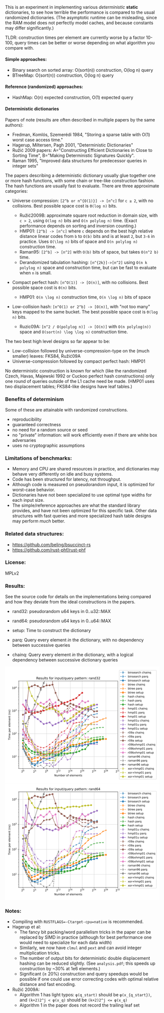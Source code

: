 This is an experiment in implementing various _deterministic_ **static**
dictionaries, to see how terrible the performance is compared to the usual
randomized dictionaries. (The asymptotic runtime can be misleading, since the
RAM model does not perfectly model caches, and because constants may differ
significantly.)

TLDR: construction times per element are currently worse by a factor 10-100,
query times can be better or worse depending on what algorithm you compare with.

#### Simple approaches:

- Binary search on sorted array: O(sort(n)) construction, O(log n) query
- BTreeMap: O(sort(n)) construction, O(log n) query

#### Reference (randomized) approaches:

- HashMap: O(n) expected construction, O(1) expected query

#### Deterministic dictionaries

Papers of note (results are often described in multiple papers by the same
authors):

- Fredman, Komlós, Szemerédi 1984, "Storing a sparse table with O(1) worst case
  access time."
- Hagerup, Miltersen, Pagh 2001, "Deterministic Dictionaries"
- Ružić 2009 papers: A="Constructing Efficient Dictionaries in Close to Sorting
  Time", B="Making Deterministic Signatures Quickly".
- Raman 1995, "Improved data structures for predecessor queries in integer sets"

The papers describing a deterministic dictionary usually glue together one or
more hash functions, with some chain or tree-like construction fashion. The hash
functions are usually fast to evaluate. There are three approximate categories:

- Universe compression: `[2^b or n^{O(1)}] -> [n^c]` for `c ≥ 2`, with no
  collisions. Best possible space cost is `Θ(log n)` bits.

  - Ružić2009B: approximate square root reduction in domain size, with `c > 2`,
    using `O(log n)` bits and `O(n polylog n)` time. (Exact performance depends
    on sorting and inversion counting.)
  - HMP01: `[2^b] -> [n^c]` where `c` depends on the best high relative distance
    linear codes from `b` to `O(b)` bits and is at least `2`, but `3-6` in
    practice. Uses `O(\log n)` bits of space and `O(n polylog n)` construction
    time.
  - Raman95: `[2^b] -> [n^2]` with `O(b)` bits of space, but takes `O(n^2 b)`
    time.
  - Derandomized tabulation hashing: `[n^{2k}]->[n^2]` using `O(n k polylog n)` 
    space and construction time, but can be fast to evaluate when `n` is small.

- Compact perfect hash: `[n^O(1)] -> [O(n)]`, with no collisions. Best possible
  space cost is `Θ(n)` bits.
  - HMP01: `O(n \log n)` construction time, `O(n \log n)` bits of space

- Low-collision hash: `[n^O(1) or 2^b] -> [O(n)]`, with "not too many" keys
  mapped to the same bucket. The best possible space cost is `Θ(log n)` bits.

  - Ruzic09A: `[n^2 / O(polylog n)] -> [O(n)]` with `O(n polylog(n))` space and
    `O(sort(n) \log \log n)` construction time.

The two best high level designs so far appear to be:

- Low-collision followed by universe-compression-type on the (much smaller) leaves: FKS84, Ružić09A
- Universe-compression followed by compact perfect hash: HMP01

No deterministic construction is known for which (like the randomized Czech,
Havas, Majewski 1992 or Cuckoo perfect hash constructions) only one round of
queries outside of the L1 cache need be made. (HMP01 uses two displacement
tables; FKS84-like designs have leaf tables.)

### Benefits of determinism

Some of these are attainable with randomized constructions.

- reproducibility
- guaranteed correctness
- no need for a random source or seed
- no "private" information: will work efficiently even if there are white box
  adversaries
- uses no cryptographic assumptions

### Limitations of benchmarks:

- Memory and CPU are shared resources in practice, and dictionaries may behave
  very differently on idle and busy systems.
- Code has been structured for latency, not throughput.
- Although code is measured on pseudorandom input, it is optimized for
  worst-case behavior.
- Dictionaries have not been specialized to use optimal type widths for each
  input size.
- The simple/reference approaches are what the standard library provides, and
  have not been optimized for this specific task. Other data structures with
  fast queries and more specialized hash table designs may perform _much_
  better.

### Related data structures:

- https://github.com/beling/bsuccinct-rs
- https://github.com/rust-phf/rust-phf

### License:

MPLv2

### Results:

See the source code for details on the implementations being compared and how
they deviate from the ideal constructions in the papers.

- rand32: pseudorandom u64 keys in 0..u32::MAX

- rand64: pseudorandom u64 keys in 0..u64::MAX

- setup: Time to construct the dictionary

- parq: Query every element _in_ the dictionary, with no dependency between
  successive queries

- chainq: Query every element _in_ the dictionary, with a logical dependency
  between successive dictionary queries

![rand32 results](rand32.svg) ![rand64 results](rand64.svg)

### Notes:

- Compiling with `RUSTFLAGS=-Ctarget-cpu=native` is recommended.
- Hagerup et al:
  - The fancy bit packing/word parallelism tricks in the paper can be replaced
    by SIMD in practice (although for best performance one would need to
    specialize for each data width)
  - Similarly, we now have `clmul` and `pext` and can avoid integer
    multiplication tricks.
  - The number of output bits for deterministic double displacement hashing can
    be reduced slightly. (See `analysis.pdf`; this speeds up construction by
    ~30% at 1e6 elements.)
  - Significant (≥ 20%) construction and query speedups would be possible if one
    could use error correcting codes with optimal relative distance and fast
    encoding.
- Ružić 2009A:
  - Algorithm 1 has light typos: `φ(q_start)` should be `φ(x_{q_start})`, and
    `(k+2)2^j < φ(x_q)` should be `(k+2)2^j <= φ(x_q)`
  - Algorithm 1 in the paper does not record the trailing leaf set
